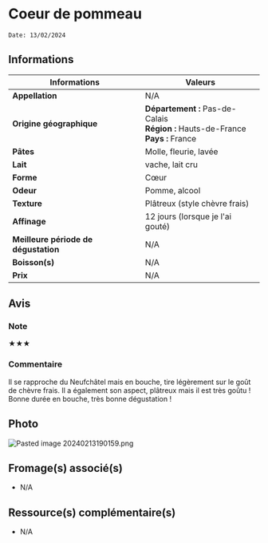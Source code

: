 # Coeur de pommeau
```
Date: 13/02/2024
```
## Informations

| Informations | Valeurs |
| ---- | ---- |
| **Appellation** | N/A |
| **Origine géographique** | **Département :** Pas-de-Calais<br>**Région :** Hauts-de-France<br>**Pays :** France   |
| **Pâtes** | Molle, fleurie, lavée |
| **Lait** | vache, lait cru |
| **Forme** | Cœur |
| **Odeur** | Pomme, alcool |
| **Texture** | Plâtreux (style chèvre frais) |
| **Affinage** | 12 jours (lorsque je l'ai gouté) |
| **Meilleure période de dégustation** | N/A |
| **Boisson(s)** | N/A |
| **Prix** | N/A |

## Avis
### Note
★★★
### Commentaire
Il se rapproche du Neufchâtel mais en bouche, tire légèrement sur le goût de chèvre frais. Il a également son aspect, plâtreux mais il est très goûtu ! Bonne durée en bouche, très bonne dégustation !

## Photo
![Pasted image 20240213190159.png](./M%C3%A9dias/Pasted%20image%2020240213190159.png)

## Fromage(s) associé(s)
* N/A

## Ressource(s) complémentaire(s)
* N/A